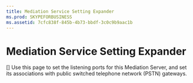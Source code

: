 ```yaml
---
title: Mediation Service Setting Expander
ms.prod: SKYPEFORBUSINESS
ms.assetid: 7cfc838f-845b-4b73-bbdf-3c0c9b9aac1b
---
```



# Mediation Service Setting Expander
[]
Use this page to set the listening ports for this Mediation Server, and set its associations with public switched telephone network (PSTN) gateways. 
  
    
    



